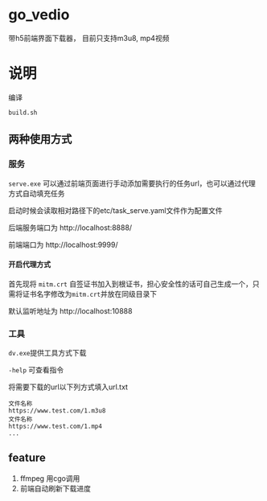 # go_vedio
带h5前端界面下载器， 目前只支持m3u8, mp4视频

# 说明

编译

`build.sh`

## 两种使用方式

### 服务 

`serve.exe` 可以通过前端页面进行手动添加需要执行的任务url，也可以通过代理方式自动填充任务

启动时候会读取相对路径下的etc/task_serve.yaml文件作为配置文件

后端服务端口为 http://localhost:8888/

前端端口为 http://localhost:9999/


#### 开启代理方式
首先现将 `mitm.crt` 自签证书加入到根证书，担心安全性的话可自己生成一个，只需将证书名字修改为`mitm.crt`并放在同级目录下

默认监听地址为 http://localhost:10888



### 工具

`dv.exe`提供工具方式下载

`-help` 可查看指令

将需要下载的url以下列方式填入url.txt

```text
文件名称
https://www.test.com/1.m3u8
文件名称
https://www.test.com/1.mp4
...
```

## feature
1. ffmpeg 用cgo调用
2. 前端自动刷新下载进度
